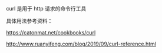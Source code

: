 curl 是用于 http 请求的命令行工具

具体用法参考资料：

https://catonmat.net/cookbooks/curl

http://www.ruanyifeng.com/blog/2019/09/curl-reference.html